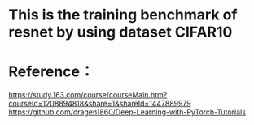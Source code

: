 # This is the training benchmark of resnet by using dataset CIFAR10

# Reference：
https://study.163.com/course/courseMain.htm?courseId=1208894818&share=1&shareId=1447889979  
https://github.com/dragen1860/Deep-Learning-with-PyTorch-Tutorials  